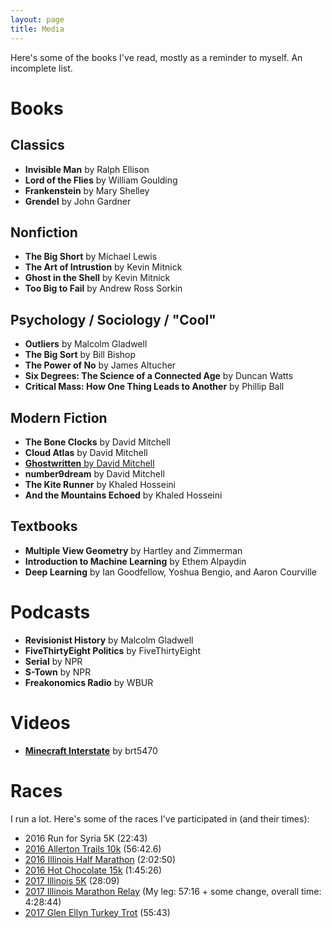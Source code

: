 ```yaml
---
layout: page
title: Media
---
```


Here's some of the books I've read, mostly as a reminder to myself. An incomplete list.

# Books

## Classics
* __Invisible Man__ by Ralph Ellison
* __Lord of the Flies__ by William Goulding
* __Frankenstein__ by Mary Shelley
* __Grendel__ by John Gardner

## Nonfiction
* __The Big Short__ by Michael Lewis
* __The Art of Intrustion__ by Kevin Mitnick
* __Ghost in the Shell__ by Kevin Mitnick
* __Too Big to Fail__ by Andrew Ross Sorkin

## Psychology / Sociology / "Cool"
* __Outliers__ by Malcolm Gladwell
* __The Big Sort__ by Bill Bishop
* __The Power of No__ by James Altucher
* __Six Degrees: The Science of a Connected Age__ by Duncan Watts
* __Critical Mass: How One Thing Leads to Another__ by Phillip Ball

## Modern Fiction
* __The Bone Clocks__ by David Mitchell
* __Cloud Atlas__ by David Mitchell
* [__Ghostwritten__ by David Mitchell](http://mohsaad.com/2017/05/27/Ghostwritten-Connections/)
* __number9dream__ by David Mitchell
* __The Kite Runner__ by Khaled Hosseini
* __And the Mountains Echoed__ by Khaled Hosseini

## Textbooks
* __Multiple View Geometry__ by Hartley and Zimmerman
* __Introduction to Machine Learning__ by Ethem Alpaydin
* __Deep Learning__ by Ian Goodfellow, Yoshua Bengio, and Aaron Courville

# Podcasts
* __Revisionist History__ by Malcolm Gladwell
* __FiveThirtyEight Politics__ by FiveThirtyEight
* __Serial__ by NPR
* __S-Town__ by NPR
* __Freakonomics Radio__ by WBUR

# Videos
* [__Minecraft Interstate__](https://www.youtube.com/watch?v=asImTDkPWKA) by brt5470

# Races

I run a lot. Here's some of the races I've participated in (and their times):

* 2016 Run for Syria 5K (22:43)
* [2016 Allerton Trails 10k](http://www.allertonraces.com) (56:42.6)
* [2016 Illinois Half Marathon](http://illinoismarathon.com) (2:02:50)
* [2016 Hot Chocolate 15k](https://www.hotchocolate15k.com/chicago) (1:45:26)
* [2017 Illinois 5K](http://illinoismarathon.com) (28:09)
* [2017 Illinois Marathon Relay](http://illinoismarathon.com) (My leg: 57:16 + some change, overall time: 4:28:44)
* [2017 Glen Ellyn Turkey Trot](https://gepark.org/events/turkey-trot/) (55:43)

